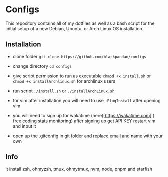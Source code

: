 # Configs

This repository contains all of my dotfiles as well as a bash script for the initial setup of a new Debian, Ubuntu, or Arch Linux OS installation.

## Installation

- clone folder
  ``git clone https://github.com/blackpandan/configs``

- change directory
  ``cd configs``

- give script permission to run as executable
  ``chmod +x install.sh`` or
  ``chmod +x installArchlinux.sh`` for archlinux users

- run script
  ``./install.sh`` or
  ``./installArchLinux.sh``

- for vim after installation you will need to use
  ``:PlugInstall`` after opening vim

- you will need to sign up for wakatime (here)[https://wakatime.com] ( free coding stats monitoring)
  after signing up get API KEY restart vim and input it
  
- open up the .gitconfig in git folder and replace email and name with your own

## Info
it install zsh, ohmyzsh, tmux, ohmytmux, nvm, node, pnpm and starfish
